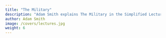 ```yaml
---
title: "The Military"
description: "Adam Smith explains The Military in the Simplified Lectures on Jurisprudence"
author: Adam Smith
image: /covers/lectures.jpg
weight: 6
---
```

